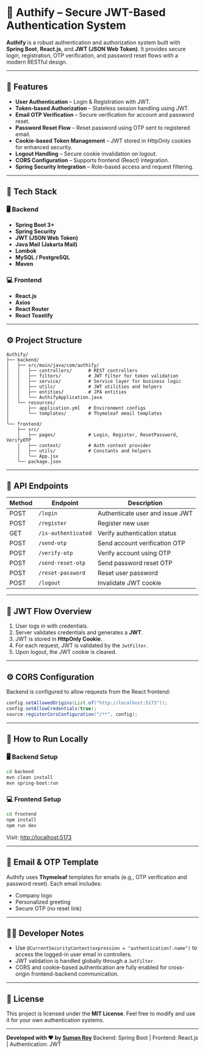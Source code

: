 # 🔐 Authify – Secure JWT-Based Authentication System

**Authify** is a robust authentication and authorization system built with **Spring Boot**, **React.js**, and **JWT (JSON Web Token)**.
It provides secure login, registration, OTP verification, and password reset flows with a modern RESTful design.

---

## 🚀 Features

* **User Authentication** – Login & Registration with JWT.
* **Token-based Authorization** – Stateless session handling using JWT.
* **Email OTP Verification** – Secure verification for account and password reset.
* **Password Reset Flow** – Reset password using OTP sent to registered email.
* **Cookie-based Token Management** – JWT stored in HttpOnly cookies for enhanced security.
* **Logout Handling** – Secure cookie invalidation on logout.
* **CORS Configuration** – Supports frontend (React) integration.
* **Spring Security Integration** – Role-based access and request filtering.

---

## 🧩 Tech Stack

### 🖥 Backend

* **Spring Boot 3+**
* **Spring Security**
* **JWT (JSON Web Token)**
* **Java Mail (Jakarta Mail)**
* **Lombok**
* **MySQL / PostgreSQL**
* **Maven**

### 💻 Frontend

* **React.js**
* **Axios**
* **React Router**
* **React Toastify**

---

## ⚙️ Project Structure

```
Authify/
├── backend/
│   ├── src/main/java/com/authify/
│   │   ├── controllers/      # REST controllers
│   │   ├── filters/          # JWT filter for token validation
│   │   ├── service/          # Service layer for business logic
│   │   ├── utils/            # JWT utilities and helpers
│   │   ├── entities/         # JPA entities
│   │   └── AuthifyApplication.java
│   └── resources/
│       ├── application.yml   # Environment configs
│       └── templates/        # Thymeleaf email templates
│
└── frontend/
    ├── src/
    │   ├── pages/            # Login, Register, ResetPassword, VerifyOTP
    │   ├── context/          # Auth context provider
    │   ├── utils/            # Constants and helpers
    │   └── App.jsx
    └── package.json
```

---

## 🔑 API Endpoints

| Method | Endpoint            | Description                     |
| ------ | ------------------- | ------------------------------- |
| POST   | `/login`            | Authenticate user and issue JWT |
| POST   | `/register`         | Register new user               |
| GET    | `/is-authenticated` | Verify authentication status    |
| POST   | `/send-otp`         | Send account verification OTP   |
| POST   | `/verify-otp`       | Verify account using OTP        |
| POST   | `/send-reset-otp`   | Send password reset OTP         |
| POST   | `/reset-password`   | Reset user password             |
| POST   | `/logout`           | Invalidate JWT cookie           |

---

## 🔐 JWT Flow Overview

1. User logs in with credentials.
2. Server validates credentials and generates a **JWT**.
3. JWT is stored in **HttpOnly Cookie**.
4. For each request, JWT is validated by the `JwtFilter`.
5. Upon logout, the JWT cookie is cleared.

---

## ⚙️ CORS Configuration

Backend is configured to allow requests from the React frontend:

```java
config.setAllowedOrigins(List.of("http://localhost:5173"));
config.setAllowCredentials(true);
source.registerCorsConfiguration("/**", config);
```

---

## 🧠 How to Run Locally

### 🖥 Backend Setup

```bash
cd backend
mvn clean install
mvn spring-boot:run
```

### 💻 Frontend Setup

```bash
cd frontend
npm install
npm run dev
```

Visit: [http://localhost:5173](http://localhost:5173)

---

## 📧 Email & OTP Template

Authify uses **Thymeleaf** templates for emails (e.g., OTP verification and password reset).
Each email includes:

* Company logo
* Personalized greeting
* Secure OTP (no reset link)

---

## 🧑‍💻 Developer Notes

* Use `@CurrentSecurityContext(expression = "authentication?.name")` to access the logged-in user email in controllers.
* JWT validation is handled globally through a `JwtFilter`.
* CORS and cookie-based authentication are fully enabled for cross-origin frontend-backend communication.

---

## 🧾 License

This project is licensed under the **MIT License**.
Feel free to modify and use it for your own authentication systems.

---

**Developed with ❤️ by [Suman Roy](https://github.com/sumanroy03)**
Backend: Spring Boot | Frontend: React.js | Authentication: JWT
